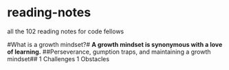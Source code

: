 # reading-notes
all the 102 reading notes for code fellows

#What is a growth mindset?#
 **A growth mindset is synonymous with a love of learning.**
 ##Perseverance, gumption traps, and maintaining a growth mindset##
 1 Challenges
 1 Obstacles
